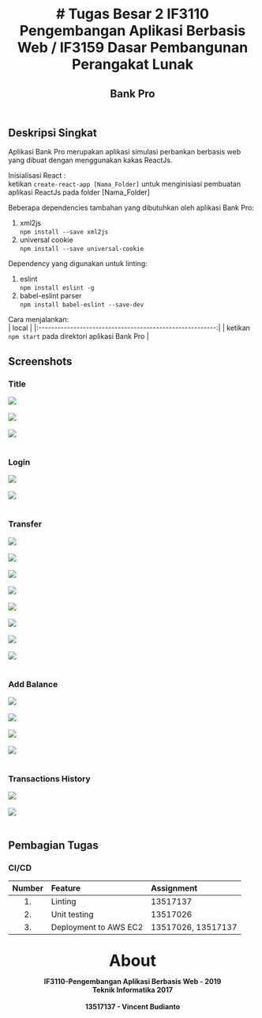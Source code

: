 <h1 align="center">
    <b>
        <br>
        # Tugas Besar 2 IF3110 Pengembangan Aplikasi Berbasis Web / IF3159 Dasar Pembangunan Perangakat Lunak
        <br>
    </b>
</h1>

<h2 align="center">
    <b>
        Bank Pro
        <br>
        <br>
    </b>
</h2>

## Deskripsi Singkat
Aplikasi Bank Pro merupakan aplikasi simulasi perbankan berbasis web yang dibuat dengan menggunakan kakas ReactJs.

Inisialisasi React :<br>
ketikan ```create-react-app [Nama_Folder]``` untuk menginisiasi pembuatan aplikasi ReactJs pada folder [Nama_Folder]

Beberapa dependencies tambahan yang dibutuhkan oleh aplikasi Bank Pro:
1. xml2js <br>
```npm install --save xml2js```
2. universal cookie <br>
```npm install --save universal-cookie```

Dependency yang digunakan untuk linting:
1. eslint<br>
```npm install eslint -g```
1. babel-eslint parser<br>
```npm install babel-eslint --save-dev```

Cara menjalankan:<br>
| local                                                    |
|:--------------------------------------------------------:|
| ketikan ```npm start``` pada direktori aplikasi Bank Pro |
<br>

## Screenshots

### Title

![](screenshots/title1.png)
<br>
<br>
![](screenshots/title2.png)
<br>
<br>
![](screenshots/title3.png)
<br>
<br>

### Login

![](screenshots/login1.png)
<br>
<br>
![](screenshots/login2.png)
<br>
<br>

### Transfer

![](screenshots/transfer1.png)
<br>
<br>
![](screenshots/transfer2.png)
<br>
<br>
![](screenshots/transfer3.png)
<br>
<br>
![](screenshots/transfer4.png)
<br>
<br>
![](screenshots/transfer5.png)
<br>
<br>
![](screenshots/transfer6.png)
<br>
<br>
![](screenshots/transfer7.png)
<br>
<br>
![](screenshots/transfer8.png)
<br>
<br>

### Add Balance

![](screenshots/addBalance1.png)
<br>
<br>
![](screenshots/addBalance2.png)
<br>
<br>
![](screenshots/addBalance3.png)
<br>
<br>
![](screenshots/addBalance4.png)
<br>
<br>

### Transactions History

![](screenshots/transactionsHistory1.png)
<br>
<br>
![](screenshots/transactionsHistory2.png)
<br>
<br>

## Pembagian Tugas

### CI/CD
| Number | Feature                | Assignment         |
|:------:|:-----------------------|:-------------------|
| 1.     | Linting                | 13517137           |
| 2.     | Unit testing           | 13517026           |
| 3.     | Deployment to AWS EC2  | 13517026, 13517137 |

<p align="center">
    <b>
        <br>
        <font size="6">
            About
        </font>
    </b>
</p>

<p align="center">
    <b>
        IF3110-Pengembangan Aplikasi Berbasis Web - 2019
        <br>
        Teknik Informatika 2017
        <br>
        <br>
        13517137 - Vincent Budianto
    </b>
</p>